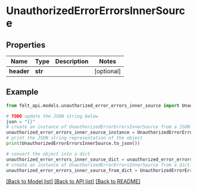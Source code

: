 # UnauthorizedErrorErrorsInnerSource


## Properties

Name | Type | Description | Notes
------------ | ------------- | ------------- | -------------
**header** | **str** |  | [optional] 

## Example

```python
from felt_api.models.unauthorized_error_errors_inner_source import UnauthorizedErrorErrorsInnerSource

# TODO update the JSON string below
json = "{}"
# create an instance of UnauthorizedErrorErrorsInnerSource from a JSON string
unauthorized_error_errors_inner_source_instance = UnauthorizedErrorErrorsInnerSource.from_json(json)
# print the JSON string representation of the object
print(UnauthorizedErrorErrorsInnerSource.to_json())

# convert the object into a dict
unauthorized_error_errors_inner_source_dict = unauthorized_error_errors_inner_source_instance.to_dict()
# create an instance of UnauthorizedErrorErrorsInnerSource from a dict
unauthorized_error_errors_inner_source_from_dict = UnauthorizedErrorErrorsInnerSource.from_dict(unauthorized_error_errors_inner_source_dict)
```
[[Back to Model list]](../README.md#documentation-for-models) [[Back to API list]](../README.md#documentation-for-api-endpoints) [[Back to README]](../README.md)


